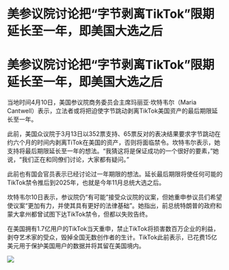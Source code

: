 # 美参议院讨论把“字节剥离TikTok”限期延长至一年，即美国大选之后

# 美参议院讨论把“字节剥离TikTok”限期延长至一年，即美国大选之后

当地时间4月10日，美国参议院商务委员会主席玛丽亚·坎特韦尔（Maria
Cantwell）表示，立法者或将把迫使字节跳动剥离TikTok美国资产的最后期限延长至一年。

此前，美国众议院于3月13日以352票支持、65票反对的表决结果要求字节跳动在约六个月的时间内剥离TiTok在美国的资产，否则将面临禁令。坎特韦尔表示，她支持将最后期限延长至一年的想法。“我猜这将是保证成功的一个很好的要素，”她说，“我们正在和同僚们讨论，大家都有疑问。”

此前也有国会官员表示已经讨论过一年期限的想法。延长最后期限将使任何可能的TikTok禁令推后到2025年，也就是今年11月总统大选之后。

坎特韦尔10日表示，参议院仍“有可能”接受众议院的议案，但她重申参议员们希望使议案“更加有力，并使其具有更好的法律基础”。她指出，前总统特朗普的政府和蒙大拿州都曾试图下达TikTok禁令，但都以失败告终。

在美国拥有1.7亿用户的TikTok当天重申，禁止TikTok将损害数百万企业的利益，剥夺艺术家的受众，毁掉全国无数创作者的生计。TikTok此前表示，已花费15亿美元用于保护美国用户的数据并将其留在美国境内。

![](https://inews.gtimg.com/om_bt/OB2HrjrwVrQkvYjGCC3aoM50vilVtnau8ls53Dwy-8ijQAA/1000)

